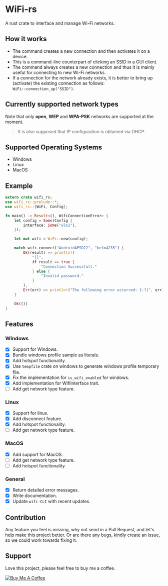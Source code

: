# WiFi-rs

A rust crate to interface and manage Wi-Fi networks.

## How it works

- The command creates a new connection and then activates it on a device.
- This is a command-line counterpart of clicking an SSID in a GUI client.
- The command always creates a new connection and thus it is mainly useful for connecting to new Wi-Fi networks.
- If a connection for the network already exists, it is better to bring up (activate) the existing connection as follows: `WiFi::connection_up("SSID")`.

## Currently supported network types

Note that only **open**, **WEP** and **WPA-PSK** networks are supported at the moment.

> It is also supposed that IP configuration is obtained via DHCP.

## Supported Operating Systems

- Windows
- Linux
- MacOS

## Example

```Rust
extern crate wifi_rs;
use wifi_rs::prelude::*;
use wifi_rs::{WiFi, Config};

fn main() -> Result<(), WifiConnectionError> {
    let config = Some(Config {
        interface: Some("wlo1"),
    });

    let mut wifi = WiFi::new(config);

    match wifi.connect("AndroidAPSD22", "belm4235") {
        Ok(result) => println!(
            "{}",
            if result == true {
                "Connection Successfull."
            } else {
                "Invalid password."
            }
        ),
        Err(err) => println!("The following error occurred: {:?}", err),
    }

    Ok(())
}
```

## Features

### Windows

- [x] Support for Windows.
- [x] Bundle windows profile sample as literals.
- [x] Add hotspot functionality.
- [x] Use `tempfile` crate on windows to generate windows profile temporary file.
- [x] Fix the implementation for `is_wifi_enabled` for windows.
- [x] Add implementation for WifiInterface trait.
- [ ] Add get network type feature.

### Linux

- [x] Support for linux.
- [x] Add disconnect feature.
- [x] Add hotspot functionality.
- [ ] Add get network type feature.

### MacOS

- [x] Add support for MacOS.
- [ ] Add get network type feature.
- [ ] Add hotspot functionality.

### General

- [x] Return detailed error messages.
- [x] Write documentation.
- [x] Update `wifi-CLI` with recent updates.

## Contribution

Any feature you feel is missing, why not send in a Pull Request, and let's help make this project better. Or are there any bugs, kindly create an issue, so we could work towards fixing it.

## Support

Love this project, please feel free to buy me a coffee.

<a href="https://www.buymeacoffee.com/tnkemdilim" target="_blank"><img src="https://www.buymeacoffee.com/assets/img/custom_images/orange_img.png" alt="Buy Me A Coffee" style="height: auto !important;width: auto !important;" ></a>
